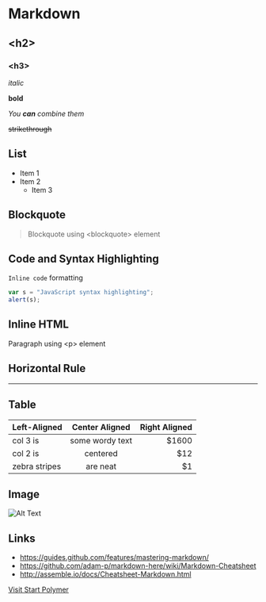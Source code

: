 # Markdown

## &lt;h2&gt;

### &lt;h3&gt;

*italic*

**bold**

*You **can** combine them*

~~strikethrough~~

## List

- Item 1
 - Item 2
	- Item 3

## Blockquote

> Blockquote using &lt;blockquote&gt; element

## Code and Syntax Highlighting

`Inline code` formatting

<!-- Only for demo, you can use "bower install highlightjs --save" -->
<link rel="stylesheet" href="//cdnjs.cloudflare.com/ajax/libs/highlight.js/8.4/styles/github.min.css">

```javascript
var s = "JavaScript syntax highlighting";
alert(s);
```

## Inline HTML

<core-icon icon="custom-icons:polymer"></core-icon>

<p>Paragraph using &lt;p&gt; element</p>

## Horizontal Rule

---

## Table

| Left-Aligned  | Center Aligned  | Right Aligned |
| :------------ |:---------------:| -----:|
| col 3 is      | some wordy text | $1600 |
| col 2 is      | centered        |   $12 |
| zebra stripes | are neat        |    $1 |

## Image

![Alt Text](http://lorempicsum.com/rio/350/200/1)

## Links

- https://guides.github.com/features/mastering-markdown/
- https://github.com/adam-p/markdown-here/wiki/Markdown-Cheatsheet
- http://assemble.io/docs/Cheatsheet-Markdown.html

[Visit Start Polymer](https://startpolymer.org)
